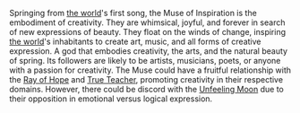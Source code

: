 Springing from [the world](../../../../Places/The%20World.md)'s first song, the Muse of Inspiration is the embodiment of creativity. They are whimsical, joyful, and forever in search of new expressions of beauty. They float on the winds of change, inspiring [the world](../../../../Places/The%20World.md)'s inhabitants to create art, music, and all forms of creative expression. A god that embodies creativity, the arts, and the natural beauty of spring. Its followers are likely to be artists, musicians, poets, or anyone with a passion for creativity. The Muse could have a fruitful relationship with the [Ray of Hope](Ray%20of%20Hope.md) and [True Teacher](True%20Teacher.md), promoting creativity in their respective domains. However, there could be discord with the [Unfeeling Moon](Unfeeling%20Moon.md) due to their opposition in emotional versus logical expression.